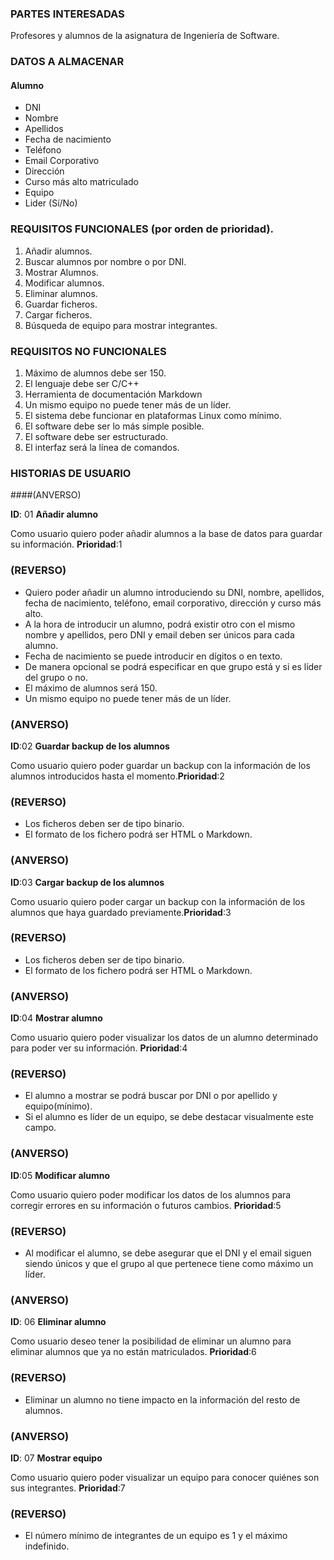 ### PARTES INTERESADAS

Profesores y alumnos de la asignatura de Ingeniería de Software.

### DATOS A ALMACENAR

#### Alumno

>
  * DNI
  * Nombre
  * Apellidos
  * Fecha de nacimiento
  * Teléfono
  * Email Corporativo
  * Dirección
  * Curso más alto matriculado
  * Equipo
  * Lider (Sí/No)

### REQUISITOS FUNCIONALES (por orden de prioridad).

>
1. Añadir alumnos.
2. Buscar alumnos por nombre o por DNI.
3. Mostrar Alumnos.
4. Modificar alumnos.
5. Eliminar alumnos.
6. Guardar ficheros.
7. Cargar ficheros.
8. Búsqueda de equipo para mostrar integrantes.

### REQUISITOS NO FUNCIONALES

>
1. Máximo de alumnos debe ser 150.
2. El lenguaje debe ser C/C++
3. Herramienta de documentación Markdown
4. Un mismo equipo no puede tener más de un líder.
5. El sistema debe funcionar en plataformas Linux como mínimo.
6. El software debe ser lo más simple posible.
7. El software debe ser estructurado.
8. El interfaz será la línea de comandos.

### HISTORIAS DE USUARIO

####(ANVERSO)

**ID**: 01 **Añadir alumno**

>
Como usuario quiero poder añadir alumnos a la base de datos para guardar su información.
**Prioridad**:1


### (REVERSO)

>
* Quiero poder añadir un alumno introduciendo su DNI, nombre, apellidos, fecha de nacimiento, teléfono, email corporativo, dirección y curso más alto.
* A la hora de introducir un alumno, podrá existir otro con el mismo nombre y apellidos, pero DNI y email deben ser únicos para cada alumno.
* Fecha de nacimiento se puede introducir en dígitos o en texto.
* De manera opcional se podrá especificar en que grupo está y si es líder del grupo o no.
* El máximo de alumnos será 150.
* Un mismo equipo no puede tener más de un líder.

### (ANVERSO)

**ID**:02 **Guardar backup de los alumnos**

>
Como usuario quiero poder guardar un backup con la información de los alumnos introducidos hasta el momento.**Prioridad**:2

### (REVERSO)

>
* Los ficheros deben ser de tipo binario.
* El formato de los fichero podrá ser HTML o Markdown.

### (ANVERSO)

**ID**:03 **Cargar backup de los alumnos**

>
Como usuario quiero poder cargar un backup con la información de los alumnos que haya guardado previamente.**Prioridad**:3

### (REVERSO)

>
* Los ficheros deben ser de tipo binario.
* El formato de los fichero podrá ser HTML o Markdown.

### (ANVERSO)

**ID**:04 **Mostrar alumno**

>
Como usuario quiero poder visualizar los datos de un alumno determinado para poder ver su información.
**Prioridad**:4

### (REVERSO)

>
* El alumno a mostrar se podrá buscar por DNI o por apellido y equipo(mínimo).
* Si el alumno es líder de un equipo, se debe destacar visualmente este campo.

### (ANVERSO)

**ID**:05 **Modificar alumno**

>
Como usuario quiero poder modificar los datos de los alumnos para corregir errores en su información o futuros cambios. **Prioridad**:5

### (REVERSO)

>
* Al modificar el alumno, se debe asegurar que el DNI y el email siguen siendo únicos y que el grupo al que pertenece tiene como máximo un líder.

### (ANVERSO)

**ID**: 06 **Eliminar alumno**

>
Como usuario deseo tener la posibilidad de eliminar un alumno para eliminar alumnos que ya no están matriculados. **Prioridad**:6

### (REVERSO)

>
* Eliminar un alumno no tiene impacto en la información del resto de alumnos.

### (ANVERSO)

**ID**: 07 **Mostrar equipo**

>
Como usuario quiero poder visualizar un equipo para conocer quiénes son sus integrantes. **Prioridad**:7

### (REVERSO)

>
* El número mínimo de integrantes de un equipo es 1 y el máximo indefinido.




